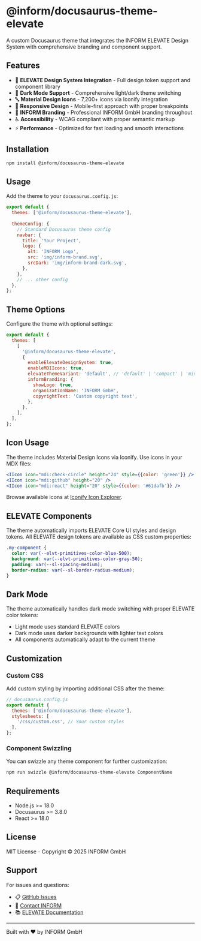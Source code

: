 # @inform/docusaurus-theme-elevate

A custom Docusaurus theme that integrates the INFORM ELEVATE Design System with comprehensive branding and component support.

## Features

- 🎨 **ELEVATE Design System Integration** - Full design token support and component library
- 🌙 **Dark Mode Support** - Comprehensive light/dark theme switching
- 🔤 **Material Design Icons** - 7,200+ icons via Iconify integration
- 📱 **Responsive Design** - Mobile-first approach with proper breakpoints
- 🏢 **INFORM Branding** - Professional INFORM GmbH branding throughout
- ♿ **Accessibility** - WCAG compliant with proper semantic markup
- ⚡ **Performance** - Optimized for fast loading and smooth interactions

## Installation

```bash
npm install @inform/docusaurus-theme-elevate
```

## Usage

Add the theme to your `docusaurus.config.js`:

```javascript
export default {
  themes: ['@inform/docusaurus-theme-elevate'],
  
  themeConfig: {
    // Standard Docusaurus theme config
    navbar: {
      title: 'Your Project',
      logo: {
        alt: 'INFORM Logo',
        src: 'img/inform-brand.svg',
        srcDark: 'img/inform-brand-dark.svg',
      },
    },
    // ... other config
  },
};
```

## Theme Options

Configure the theme with optional settings:

```javascript
export default {
  themes: [
    [
      '@inform/docusaurus-theme-elevate',
      {
        enableElevateDesignSystem: true,
        enableMDIIcons: true,
        elevateThemeVariant: 'default', // 'default' | 'compact' | 'minimal'
        informBranding: {
          showLogo: true,
          organizationName: 'INFORM GmbH',
          copyrightText: 'Custom copyright text',
        },
      },
    ],
  ],
};
```

## Icon Usage

The theme includes Material Design Icons via Iconify. Use icons in your MDX files:

```jsx
<IIcon icon="mdi:check-circle" height="24" style={{color: 'green'}} />
<IIcon icon="mdi:github" height="20" />
<IIcon icon="mdi:react" height="20" style={{color: '#61dafb'}} />
```

Browse available icons at [Iconify Icon Explorer](https://icon-sets.iconify.design/mdi/).

## ELEVATE Components

The theme automatically imports ELEVATE Core UI styles and design tokens. All ELEVATE design tokens are available as CSS custom properties:

```css
.my-component {
  color: var(--elvt-primitives-color-blue-500);
  background: var(--elvt-primitives-color-gray-50);
  padding: var(--sl-spacing-medium);
  border-radius: var(--sl-border-radius-medium);
}
```

## Dark Mode

The theme automatically handles dark mode switching with proper ELEVATE color tokens:

- Light mode uses standard ELEVATE colors
- Dark mode uses darker backgrounds with lighter text colors
- All components automatically adapt to the current theme

## Customization

### Custom CSS

Add custom styling by importing additional CSS after the theme:

```javascript
// docusaurus.config.js
export default {
  themes: ['@inform/docusaurus-theme-elevate'],
  stylesheets: [
    '/css/custom.css', // Your custom styles
  ],
};
```

### Component Swizzling

You can swizzle any theme component for further customization:

```bash
npm run swizzle @inform/docusaurus-theme-elevate ComponentName
```

## Requirements

- Node.js >= 18.0
- Docusaurus >= 3.8.0
- React >= 18.0

## License

MIT License - Copyright © 2025 INFORM GmbH

## Support

For issues and questions:

- 📋 [GitHub Issues](https://github.com/inform-elevate/docusaurus-theme-elevate/issues)
- 📧 [Contact INFORM](https://inform.com/contact)
- 📚 [ELEVATE Documentation](https://elevate-ds.inform.com)

---

Built with ❤️ by INFORM GmbH